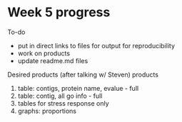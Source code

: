 # Week 5 progress

To-do
- put in direct links to files for output for reproducibility
- work on products
- update readme.md files

Desired products (after talking w/ Steven)
  products
  1. table:	contigs, protein name, evalue - full
  2. table: contig, all go info - full
  3. tables for stress response only
  3. graphs: proportions
